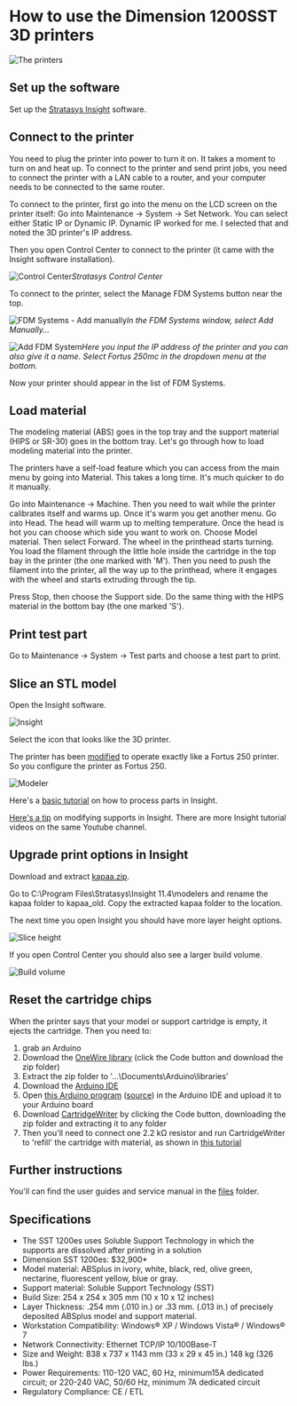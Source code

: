 # How to use the Dimension 1200SST 3D printers

![The printers](images/printers.jpg)
## Set up the software

Set up the [Stratasys Insight](files/InsightTo114-64Test-off.exe) software.

## Connect to the printer

You need to plug the printer into power to turn it on. It takes a moment to turn on and heat up. To connect to the printer and send print jobs, you need to connect the printer with a LAN cable to a router, and your computer needs to be connected to the same router.

To connect to the printer, first go into the menu on the LCD screen on the printer itself: Go into Maintenance -> System -> Set Network. You can select either Static IP or Dynamic IP. Dynamic IP worked for me. I selected that and noted the 3D printer's IP address.

Then you open Control Center to connect to the printer (it came with the Insight software installation).

![Control Center](images/control_center.jpg)*Stratasys Control Center*

To connect to the printer, select the Manage FDM Systems button near the top.

![FDM Systems - Add manually](images/fdm_systems-add_manually.jpg)*In the FDM Systems window, select Add Manually...*

![Add FDM System](images/add_fdm_system.jpg)*Here you input the IP address of the printer and you can also give it a name. Select Fortus 250mc in the dropdown menu at the bottom.*

Now your printer should appear in the list of FDM Systems.

## Load material

The modeling material (ABS) goes in the top tray and the support material (HIPS or SR-30) goes in the bottom tray. Let's go through how to load modeling material into the printer.

The printers have a self-load feature which you can access from the main menu by going into Material. This takes a long time. It's much quicker to do it manually.

Go into Maintenance -> Machine. Then you need to wait while the printer calibrates itself and warms up. Once it's warm you get another menu. Go into Head. The head will warm up to melting temperature. Once the head is hot you can choose which side you want to work on. Choose Model material. Then select Forward. The wheel in the printhead starts turning. You load the filament through the little hole inside the cartridge in the top bay in the printer (the one marked with 'M'). Then you need to push the filament into the printer, all the way up to the printhead, where it engages with the wheel and starts extruding through the tip.

Press Stop, then choose the Support side. Do the same thing with the HIPS material in the bottom bay (the one marked 'S').

## Print test part

Go to Maintenance -> System -> Test parts and choose a test part to print.
## Slice an STL model

Open the Insight software. 

![Insight](images/insight.jpg)

Select the icon that looks like the 3D printer.

The printer has been [modified](https://www.reddit.com/r/3Dprinting/comments/atwlq6/stratasys_insight_and_dimension_1200_sst/) to operate exactly like a Fortus 250 printer. So you configure the printer as Fortus 250.

![Modeler](images/modeler.jpg)

Here's a  [basic tutorial](https://www.youtube.com/watch?v=jisB9HIgxOc) on how to process parts in Insight.

[Here's a tip](https://www.youtube.com/watch?v=HfuPfBoaE1U) on modifying supports in Insight. There are more Insight tutorial videos on the same Youtube channel.

## Upgrade print options in Insight

Download and extract [kapaa.zip](files/kapaa.zip).

Go to C:\Program Files\Stratasys\Insight 11.4\modelers and rename the kapaa folder to kapaa_old. Copy the extracted kapaa folder to the location.

The next time you open Insight you should have more layer height options.

![Slice height](images/slice_height.jpg)

If you open Control Center you should also see a larger build volume.

![Build volume](images/build_volume.jpg)

## Reset the cartridge chips
When the printer says that your model or support cartridge is empty, it ejects the cartridge. Then you need to:

1. grab an Arduino
1. Download the [OneWire library](https://github.com/PaulStoffregen/OneWire) (click the Code button and download the zip folder)
1. Extract the zip folder to '...\Documents\Arduino\libraries'
1. Download the [Arduino IDE](https://www.arduino.cc/en/software)
1. Open [this Arduino program](files/onewireProxy.ino/) ([source](https://github.com/meawoppl/eepromTool-ds2433)) in the Arduino IDE and upload it to your Arduino board
1. Download [CartridgeWriter](https://github.com/slaytonrnd/CartridgeWriter) by clicking the Code button, downloading the zip folder and extracting it to any folder
1. Then you'll need to connect one 2.2 kΩ resistor and run CartridgeWriter to 'refill' the cartridge with material, as shown in [this tutorial](https://www.youtube.com/watch?v=M94D-Pot6c8)

## Further instructions

You'll can find the user guides and service manual in the [files](https://github.com/FabLabIsafjordur/stratasys/tree/main/files) folder.

## Specifications

- The SST 1200es uses Soluble Support Technology in which the supports are dissolved after printing in a solution
- Dimension SST 1200es: $32,900*
- Model material:
ABSplus in ivory, white, black, red, olive green, nectarine, fluorescent yellow, blue or gray.
- Support material:
Soluble Support Technology (SST)
- Build Size:
254 x 254 x 305 mm (10 x 10 x 12 inches)
- Layer Thickness:
.254 mm (.010 in.) or .33 mm. (.013 in.) of precisely deposited ABSplus model and support material.
- Workstation Compatibility:
Windows® XP / Windows Vista® / Windows® 7
- Network Connectivity:
Ethernet TCP/IP 10/100Base-T
- Size and Weight:
838 x 737 x 1143 mm (33 x 29 x 45 in.)
148 kg (326 lbs.)
- Power Requirements:
110-120 VAC, 60 Hz, minimum15A dedicated circuit;
or 220-240 VAC, 50/60 Hz, minimum 7A dedicated circuit
- Regulatory Compliance:
CE / ETL
